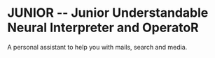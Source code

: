 # JUNIOR -- Junior Understandable Neural Interpreter and OperatoR

A personal assistant to help you with mails, search and media.
